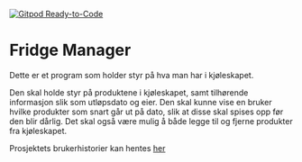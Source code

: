 [![Gitpod Ready-to-Code](https://img.shields.io/badge/Gitpod-Ready--to--Code-blue?logo=gitpod)](https://gitpod.stud.ntnu.no/#https://gitlab.stud.idi.ntnu.no/it1901/groups-2022/gr2239/gr2239)



Fridge Manager
=
Dette er et program som holder styr på hva man har i kjøleskapet.

Den skal holde styr på produktene i kjøleskapet, samt tilhørende informasjon slik som utløpsdato og eier. Den skal kunne vise en bruker hvilke produkter som snart går ut på dato, slik at disse skal spises opp før den blir dårlig. Det skal også være mulig å både legge til og fjerne produkter fra kjøleskapet.


Prosjektets brukerhistorier kan hentes [her](brukerhistorier.md)